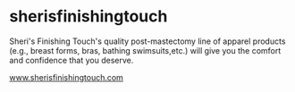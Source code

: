 sherisfinishingtouch
=========

Sheri's Finishing Touch's quality post-mastectomy line of apparel products (e.g., breast forms, bras, bathing swimsuits,etc.) will give you the comfort and confidence that you deserve.

www.sherisfinishingtouch.com

